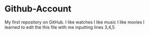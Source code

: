 # Github-Account
My first repository on GitHub.
I like watches
I like music
I like movies
I learned to edit the this file with me inputting lines 3,4,5

